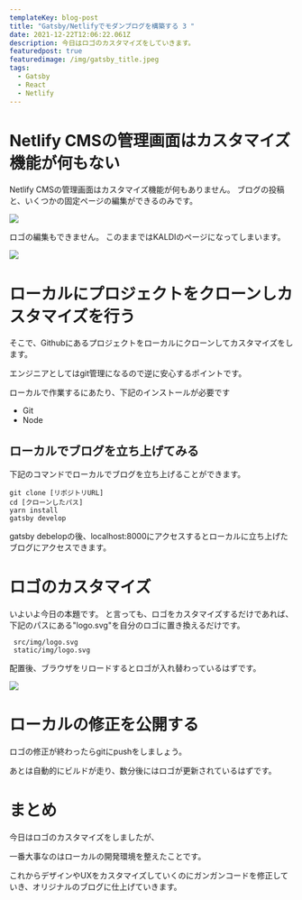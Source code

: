 ```yaml
---
templateKey: blog-post
title: "Gatsby/Netlifyでモダンブログを構築する 3 "
date: 2021-12-22T12:06:22.061Z
description: 今日はロゴのカスタマイズをしていきます。
featuredpost: true
featuredimage: /img/gatsby_title.jpeg
tags:
  - Gatsby
  - React
  - Netlify
---
```

# Netlify CMSの管理画面はカスタマイズ機能が何もない

Netlify CMSの管理画面はカスタマイズ機能が何もありません。
ブログの投稿と、いくつかの固定ページの編集ができるのみです。

![](/img/fireshot-capture-082-content-manager-www.rescala.jp.png)

ロゴの編集もできません。
このままではKALDIのページになってしまいます。

![](/img/スクリーンショット-2021-12-22-20.45.29.png)

# ローカルにプロジェクトをクローンしカスタマイズを行う

そこで、Githubにあるプロジェクトをローカルにクローンしてカスタマイズをします。

エンジニアとしてはgit管理になるので逆に安心するポイントです。

ローカルで作業するにあたり、下記のインストールが必要です

* Git
* Node

## ローカルでブログを立ち上げてみる

下記のコマンドでローカルでブログを立ち上げることができます。

```
git clone [リポジトリURL]
cd [クローンしたパス]
yarn install
gatsby develop
```

gatsby debelopの後、localhost:8000にアクセスするとローカルに立ち上げたブログにアクセスできます。

# ロゴのカスタマイズ

いよいよ今日の本題です。
と言っても、ロゴをカスタマイズするだけであれば、下記のパスにある"logo.svg"を自分のロゴに置き換えるだけです。

```
 src/img/logo.svg
 static/img/logo.svg 
```

配置後、ブラウザをリロードするとロゴが入れ替わっているはずです。

![](/img/スクリーンショット-2021-12-22-20.46.01.png)

# ローカルの修正を公開する

ロゴの修正が終わったらgitにpushをしましょう。

あとは自動的にビルドが走り、数分後にはロゴが更新されているはずです。



# まとめ

今日はロゴのカスタマイズをしましたが、

一番大事なのはローカルの開発環境を整えたことです。



これからデザインやUXをカスタマイズしていくのにガンガンコードを修正していき、オリジナルのブログに仕上げていきます。
